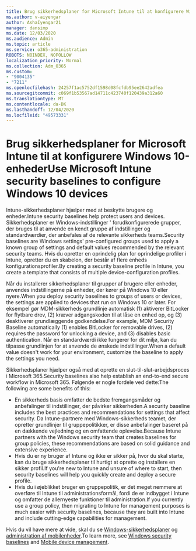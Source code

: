 ```yaml
---
title: Brug sikkerhedsplaner for Microsoft Intune til at konfigurere Windows 10-enheder
ms.author: v-aiyengar
author: AshaIyengar21
manager: dansimp
ms.date: 12/03/2020
ms.audience: Admin
ms.topic: article
ms.service: o365-administration
ROBOTS: NOINDEX, NOFOLLOW
localization_priority: Normal
ms.collection: Adm_O365
ms.custom:
- "9004135"
- "7211"
ms.openlocfilehash: 24257f1ac5752df1598d08fcfdb95ee2642adfea
ms.sourcegitcommit: c069f1b53567ad14711c423740f120439a312a60
ms.translationtype: MT
ms.contentlocale: da-DK
ms.lasthandoff: 12/04/2020
ms.locfileid: "49573331"
---
```

# <a name="use-microsoft-intune-security-baselines-to-configure-windows-10-devices"></a><span data-ttu-id="4b677-102">Brug sikkerhedsplaner for Microsoft Intune til at konfigurere Windows 10-enheder</span><span class="sxs-lookup"><span data-stu-id="4b677-102">Use Microsoft Intune security baselines to configure Windows 10 devices</span></span>

<span data-ttu-id="4b677-103">Intune-sikkerhedsplaner hjælper med at beskytte brugere og enheder.</span><span class="sxs-lookup"><span data-stu-id="4b677-103">Intune security baselines help protect users and devices.</span></span> <span data-ttu-id="4b677-104">Sikkerhedsplaner er Windows-indstillinger ' forudkonfigurerede grupper, der bruges til at anvende en kendt gruppe af indstillinger og standardværdier, der anbefales af de relevante sikkerheds teams.</span><span class="sxs-lookup"><span data-stu-id="4b677-104">Security baselines are Windows settings' pre-configured groups used to apply a known group of settings and default values recommended by the relevant security teams.</span></span> <span data-ttu-id="4b677-105">Hvis du opretter en oprindelig plan for oprindelige profiler i Intune, opretter du en skabelon, der består af flere enheds konfigurationsprofiler.</span><span class="sxs-lookup"><span data-stu-id="4b677-105">By creating a security baseline profile in Intune, you create a template that consists of multiple device-configuration profiles.</span></span>

<span data-ttu-id="4b677-106">Når du installerer sikkerhedsplaner til grupper af brugere eller enheder, anvendes indstillingerne på enheder, der kører på Windows 10 eller nyere.</span><span class="sxs-lookup"><span data-stu-id="4b677-106">When you deploy security baselines to groups of users or devices, the settings are applied to devices that run on Windows 10 or later.</span></span> <span data-ttu-id="4b677-107">For eksempel gør MDM-sikkerheds grundlinje automatisk (1) aktiverer BitLocker for flytbare drev, (2) kræver adgangskoden til at låse en enhed op, og (3) deaktiverer grundlæggende godkendelse.</span><span class="sxs-lookup"><span data-stu-id="4b677-107">For example, MDM Security Baseline automatically (1) enables BitLocker for removable drives, (2) requires the password for unlocking a device, and (3) disables basic authentication.</span></span> <span data-ttu-id="4b677-108">Når en standardværdi ikke fungerer for dit miljø, kan du tilpasse grundlinjen for at anvende de ønskede indstillinger.</span><span class="sxs-lookup"><span data-stu-id="4b677-108">When a default value doesn't work for your environment, customize the baseline to apply the settings you need.</span></span>

<span data-ttu-id="4b677-109">Sikkerhedsplaner hjælper også med at oprette en slut-til-slut-arbejdsproces i Microsoft 365.</span><span class="sxs-lookup"><span data-stu-id="4b677-109">Security baselines also help establish an end-to-end secure workflow in Microsoft 365.</span></span> <span data-ttu-id="4b677-110">Følgende er nogle fordele ved dette:</span><span class="sxs-lookup"><span data-stu-id="4b677-110">The following are some benefits of this:</span></span>

- <span data-ttu-id="4b677-111">En sikkerheds basis omfatter de bedste fremgangsmåder og anbefalinger til indstillinger, der påvirker sikkerheden.</span><span class="sxs-lookup"><span data-stu-id="4b677-111">A security baseline includes the best practices and recommendations for settings that affect security.</span></span> <span data-ttu-id="4b677-112">Da Intune-partnere med Windows-sikkerheds teamet, der opretter grundlinjer til gruppepolitikker, er disse anbefalinger baseret på en dækkende vejledning og en omfattende oplevelse.</span><span class="sxs-lookup"><span data-stu-id="4b677-112">Because Intune partners with the Windows security team that creates baselines for group policies, these recommendations are based on solid guidance and extensive experience.</span></span>
- <span data-ttu-id="4b677-113">Hvis du er ny bruger af Intune og ikke er sikker på, hvor du skal starte, kan du bruge sikkerhedsplaner til hurtigt at oprette og installere en sikker profil.</span><span class="sxs-lookup"><span data-stu-id="4b677-113">If you're new to Intune and unsure of where to start, then security baselines will help you quickly create and deploy a secure profile.</span></span>
- <span data-ttu-id="4b677-114">Hvis du i øjeblikket bruger en gruppepolitik, er det meget nemmere at overføre til Intune til administrationsformål, fordi de er indbygget i Intune og omfatter de allernyeste funktioner til administration.</span><span class="sxs-lookup"><span data-stu-id="4b677-114">If you currently use a group policy, then migrating to Intune for management purposes is much easier with security baselines, because they are built into Intune and include cutting-edge capabilities for management.</span></span>

<span data-ttu-id="4b677-115">Hvis du vil have mere at vide, skal du se [Windows-sikkerhedsplaner](https://go.microsoft.com/fwlink/?linkid=2141503) og [administration af mobilenheder](https://go.microsoft.com/fwlink/?linkid=2141701).</span><span class="sxs-lookup"><span data-stu-id="4b677-115">To learn more, see [Windows security baselines](https://go.microsoft.com/fwlink/?linkid=2141503) and [Mobile device management](https://go.microsoft.com/fwlink/?linkid=2141701).</span></span>